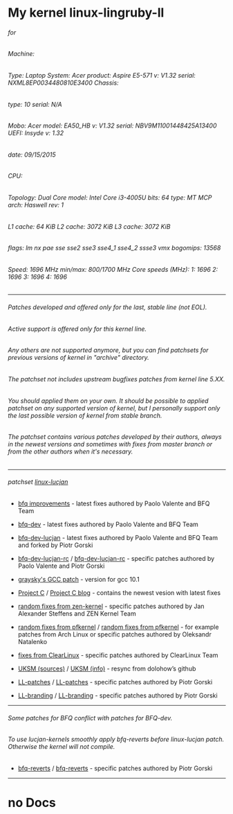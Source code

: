 # My kernel linux-lingruby-ll

###### for 

###### Machine:   
######            Type: Laptop System: Acer product: Aspire E5-571 v: V1.32 serial: NXML8EP0034480810E3400 Chassis: 
######            type: 10 serial: N/A 
######            Mobo: Acer model: EA50_HB v: V1.32 serial: NBV9M11001448425A13400 UEFI: Insyde v: 1.32 
######            date: 09/15/2015 
###### CPU:       
######            Topology: Dual Core model: Intel Core i3-4005U bits: 64 type: MT MCP arch: Haswell rev: 1 
######            L1 cache: 64 KiB L2 cache: 3072 KiB L3 cache: 3072 KiB 
######            flags: lm nx pae sse sse2 sse3 sse4_1 sse4_2 ssse3 vmx bogomips: 13568 
######            Speed: 1696 MHz min/max: 800/1700 MHz Core speeds (MHz): 1: 1696 2: 1696 3: 1696 4: 1696

***
###### Patches developed and offered only for the last, stable line (not EOL). 
###### Active support is offered only for this kernel line. 
###### Any others are not supported anymore, but you can find patchsets for previous versions of kernel in "archive" directory. 
###### The patchset not includes upstream bugfixes patches from kernel line 5.XX. 
###### You should applied them on your own. It should be possible to applied patchset on any supported version of kernel, but I personally support only the last possible version of kernel from stable branch.
###### The patchset contains various patches developed by their authors, always in the newest versions and sometimes with fixes from master branch or from the other authors when it's necessary. 

***

###### patchset  [linux-lucjan](https://github.com/sirlucjan/linux-lucjan) 



* [bfq improvements](https://groups.google.com/forum/#!forum/bfq-iosched) - latest fixes authored by Paolo Valente and BFQ Team

* [bfq-dev](https://github.com/Algodev-github/bfq-mq/tree/dev-bfq-on-5.6) - latest fixes authored by Paolo Valente and BFQ Team

* [bfq-dev-lucjan](https://github.com/sirlucjan/bfq-mq-lucjan/tree/dev-bfq-on-5.6-lucjan) - latest fixes authored by Paolo Valente and BFQ Team and forked by Piotr Gorski

* [bfq-dev-lucjan-rc](https://github.com/sirlucjan/kernel-patches/tree/master/5.9/bfq-dev-lucjan) / [bfq-dev-lucjan-rc](https://gitlab.com/sirlucjan/kernel-patches/tree/master/5.9/bfq-dev-lucjan) - specific patches authored by Paolo Valente and Piotr Gorski

* [graysky's GCC patch](https://github.com/graysky2/kernel_gcc_patch) - version for gcc 10.1

* [Project C](https://gitlab.com/alfredchen/linux-prjc/tree/linux-5.9.y-prjc) / [Project C blog](http://cchalpha.blogspot.com) - contains the newest vesion with latest fixes

* [random fixes from zen-kernel](https://github.com/zen-kernel/zen-kernel/tree/5.9/master) - specific patches authored by Jan Alexander Steffens and ZEN Kernel Team

* [random fixes from pfkernel](https://github.com/pfactum/pf-kernel/tree/pf-5.9) / [random fixes from pfkernel](https://gitlab.com/post-factum/pf-kernel/tree/pf-5.9) - for example patches from Arch Linux or specific patches authored by Oleksandr Natalenko

* [fixes from ClearLinux](https://github.com/clearlinux-pkgs/linux) - specific patches authored by ClearLinux Team

* [UKSM (sources)](https://github.com/dolohow/uksm) / [UKSM (info)](https://www.usenix.org/sites/default/files/conference/protected-files/fast18_slides_xia.pdf) - resync from dolohow’s github

* [LL-patches](https://github.com/sirlucjan/kernel-patches/tree/master/5.9/ll-patches) / [LL-patches](https://gitlab.com/sirlucjan/kernel-patches/tree/master/5.9/ll-patches) - specific patches authored by Piotr Gorski

* [LL-branding](https://github.com/sirlucjan/kernel-patches/tree/master/5.9/ll-branding) / [LL-branding](https://gitlab.com/sirlucjan/kernel-patches/tree/master/5.9/ll-branding) - specific patches authored by Piotr Gorski

***

###### Some patches for BFQ conflict with patches for BFQ-dev.

###### To use lucjan-kernels smoothly apply bfq-reverts before linux-lucjan patch. Otherwise the kernel will not compile.

* [bfq-reverts](https://github.com/sirlucjan/kernel-patches/tree/master/5.8/bfq-reverts) / [bfq-reverts](https://gitlab.com/sirlucjan/kernel-patches/tree/master/5.8/bfq-reverts) - specific patches authored by Piotr Gorski

***



# no Docs

